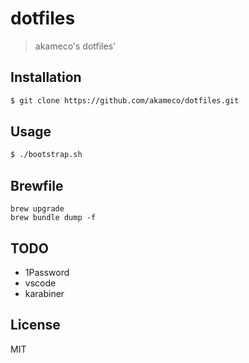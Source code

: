 # dotfiles
> akameco's dotfiles'

## Installation
```sh
$ git clone https://github.com/akameco/dotfiles.git
```

## Usage
```sh
$ ./bootstrap.sh
```

## Brewfile

```
brew upgrade
brew bundle dump -f
```

## TODO
- 1Password
- vscode
- karabiner

## License
MIT
